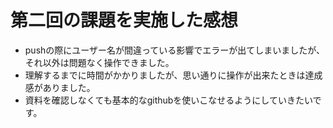 # 第二回の課題を実施した感想

* pushの際にユーザー名が間違っている影響でエラーが出てしまいましたが、それ以外は問題なく操作できました。
* 理解するまでに時間がかかりましたが、思い通りに操作が出来たときは達成感がありました。
* 資料を確認しなくても基本的なgithubを使いこなせるようにしていきたいです。
